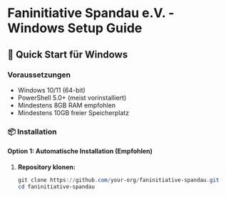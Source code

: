 # Faninitiative Spandau e.V. - Windows Setup Guide

## 🚀 Quick Start für Windows

### Voraussetzungen

- Windows 10/11 (64-bit)
- PowerShell 5.0+ (meist vorinstalliert)
- Mindestens 8GB RAM empfohlen
- Mindestens 10GB freier Speicherplatz

### 📦 Installation

#### Option 1: Automatische Installation (Empfohlen)

1. **Repository klonen:**
   ```powershell
   git clone https://github.com/your-org/faninitiative-spandau.git
   cd faninitiative-spandau
   ```
